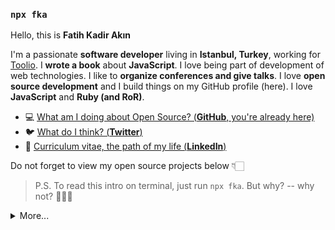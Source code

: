 ### `npx fka`


Hello, this is **Fatih Kadir Akın**

I'm a passionate **software developer** living in **Istanbul, Turkey**, working for [Toolio](https://toolio.com).
I **wrote a book** about **JavaScript**. I love being part of development of web technologies. I like to **organize conferences and give talks**.
I love **open source development** and I build things on my GitHub profile (here).
I love **JavaScript** and **Ruby (and RoR)**.

- 💻  [What am I doing about Open Source? (**GitHub**, you're already here)](https://github.com/f)
- 🐦  [What do I think? (**Twitter**)](https://twitter.com/fkadev)
- 🏹  [Curriculum vitae, the path of my life (**LinkedIn**)](https://linkedin.com/in/fatihkadirakin)

Do not forget to view my open source projects below 👇🏻

> P.S. To read this intro on terminal, just run `npx fka`. But why? -- why not? 🤷🏻‍♂️

<details>
  <summary>More...</summary>
  <img src="https://github-readme-stats.vercel.app/api?username=f&show_icons=true&count_private=true&theme=dark" />
</details>
